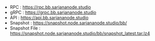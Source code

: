- RPC : https://rpc.bb.sarjananode.studio
- gRPC : https://grpc.bb.sarjananode.studio
- API : https://api.bb.sarjananode.studio
- Snapshot : https://snapshot.node.sarjananode.studio/bb/
- Snapshot File : https://snapshot.node.sarjananode.studio/bb/snapshot_latest.tar.lz4
